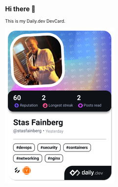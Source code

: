 ## Hi there 👋
This is my Daily.dev DevCard.
<!--
**stasfainberg/stasfainberg** is a ✨ _special_ ✨ repository because its `README.md` (this file) appears on your GitHub profile.

Here are some ideas to get you started:

- 🔭 I’m currently working on ...
- 🌱 I’m currently learning ...
- 👯 I’m looking to collaborate on ...
- 🤔 I’m looking for help with ...
- 💬 Ask me about ...
- 📫 How to reach me: ...
- 😄 Pronouns: ...
- ⚡ Fun fact: ...
-->

<!-- <a href="https://app.daily.dev/stasfainberg"><img src="https://api.daily.dev/devcards/v2/942Blz2CiyTAl2FXI84a8.png?type=default&r=g2j" width="356" alt="Stas Fainberg's Dev Card"/></a> -->
<a href="https://app.daily.dev/stasfainberg"><img src="devcard.png" width="356" alt="Stas Fainberg's Dev Card"/></a>
<!-- <a href="https://app.daily.dev/francescociulla"><img src="./devcard.png" width="356" alt="Francesco's Dev Card"/></a> -->
